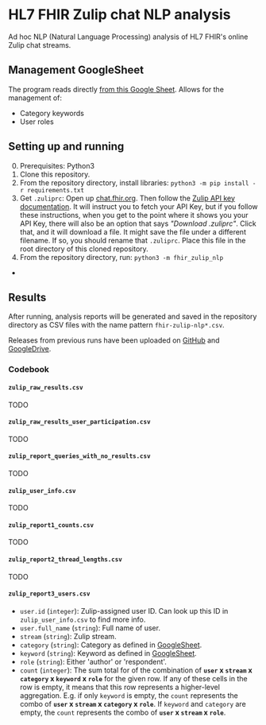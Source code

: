 # HL7 FHIR Zulip chat NLP analysis
Ad hoc NLP (Natural Language Processing) analysis of HL7 FHIR's online Zulip chat streams.

## Management GoogleSheet
The program reads directly [from this Google Sheet](https://docs.google.com/spreadsheets/d/1OB0CEAkOhVTN71uIhzCo_iNaiD1B6qLqL7uwil5O22Q/). Allows for the management of:
- Category keywords
- User roles

## Setting up and running
0. Prerequisites: Python3
1. Clone this repository.
2. From the repository directory, install libraries: `python3 -m pip install -r requirements.txt`
3. Get `.zuliprc`: Open up [chat.fhir.org](https://chat.fhir.org). Then follow the 
   [Zulip API key documentation](https://zulip.com/api/api-keys). It will instruct you to fetch your API Key, but if you
   follow these instructions, when you get to the point where it shows you your API Key, there will also be an option 
   that says _"Download .zuliprc"_. Click that, and it will download a file. It might save the file under a different
   filename. If so, you should rename that `.zuliprc`. Place this file in the root directory of this cloned repository.
4. From the repository directory, run: `python3 -m fhir_zulip_nlp`
 - 

## Results
After running, analysis reports will be generated and saved in the repository directory as CSV files with the name 
pattern `fhir-zulip-nlp*.csv`.

Releases from previous runs have been uploaded on [GitHub](https://github.com/jhu-bids/fhir-zulip-nlp-analysis/releases)
and [GoogleDrive](https://drive.google.com/drive/u/0/folders/16MFLnKoKA5gk4ELbSnVS2GCjgR_R0ETL).

### Codebook
#### `zulip_raw_results.csv`
TODO

#### `zulip_raw_results_user_participation.csv`
TODO

#### `zulip_report_queries_with_no_results.csv`
TODO

#### `zulip_user_info.csv`
TODO

#### `zulip_report1_counts.csv`
TODO

#### `zulip_report2_thread_lengths.csv`
TODO

#### `zulip_report3_users.csv`
- `user.id` (`integer`): Zulip-assigned user ID. Can look up this ID in `zulip_user_info.csv` to find more info.
- `user.full_name` (`string`): Full name of user.
- `stream` (`string`): Zulip stream.
- `category` (`string`): Category as defined in [GoogleSheet](https://docs.google.com/spreadsheets/d/1OB0CEAkOhVTN71uIhzCo_iNaiD1B6qLqL7uwil5O22Q/).
- `keyword` (`string`): Keyword as defined in [GoogleSheet](https://docs.google.com/spreadsheets/d/1OB0CEAkOhVTN71uIhzCo_iNaiD1B6qLqL7uwil5O22Q/).
- `role` (`string`): Either 'author' or 'respondent'.
- `count` (`integer`): The sum total for of the combination of **`user` x `stream` x `category` x `keyword` x `role`** 
  for the given row. If any of these cells in the row is empty, it means that this row represents a higher-level 
  aggregation. E.g. if only `keyword` is empty, the `count` represents the combo of **`user` x `stream` x `category` x 
  `role`**. If `keyword` and `category` are empty, the `count` represents the combo of **`user` x `stream` x 
  `role`**.
